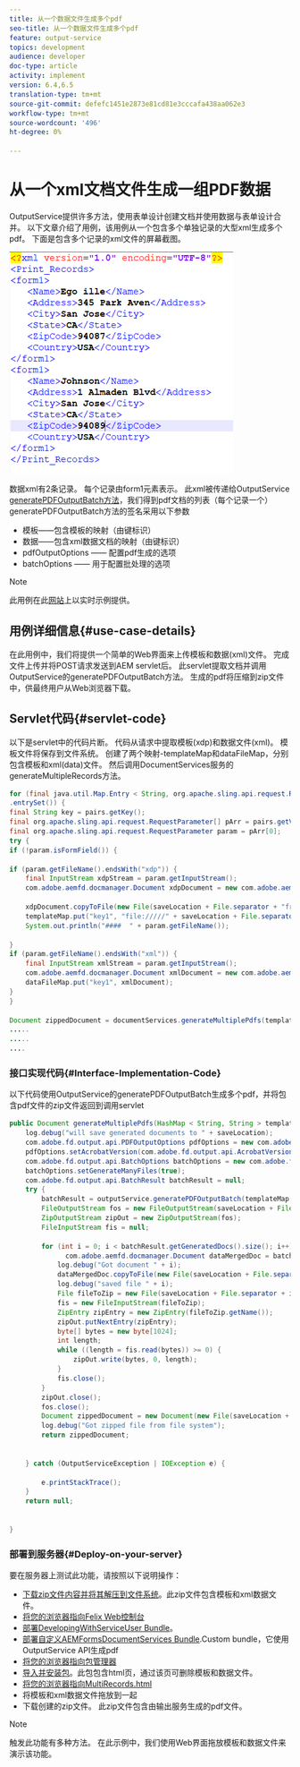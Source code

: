 ```yaml
---
title: 从一个数据文件生成多个pdf
seo-title: 从一个数据文件生成多个pdf
feature: output-service
topics: development
audience: developer
doc-type: article
activity: implement
version: 6.4,6.5
translation-type: tm+mt
source-git-commit: defefc1451e2873e81cd81e3cccafa438aa062e3
workflow-type: tm+mt
source-wordcount: '496'
ht-degree: 0%

---
```



# 从一个xml文档文件生成一组PDF数据

OutputService提供许多方法，使用表单设计创建文档并使用数据与表单设计合并。 以下文章介绍了用例，该用例从一个包含多个单独记录的大型xml生成多个pdf。
下面是包含多个记录的xml文件的屏幕截图。

![multi-record-xml](assets/multi-record-xml.PNG)

数据xml有2条记录。 每个记录由form1元素表示。 此xml被传递给OutputService [generatePDFOutputBatch方法](https://helpx.adobe.com/aem-forms/6/javadocs/com/adobe/fd/output/api/OutputService.html)，我们得到pdf文档的列表（每个记录一个）
generatePDFOutputBatch方法的签名采用以下参数

* 模板——包含模板的映射（由键标识）
* 数据——包含xml数据文档的映射（由键标识）
* pdfOutputOptions —— 配置pdf生成的选项
* batchOptions —— 用于配置批处理的选项

>[!NOTE]
>
>此用例在此[网站](https://forms.enablementadobe.com/content/samples/samples.html?query=0)上以实时示例提供。

## 用例详细信息{#use-case-details}

在此用例中，我们将提供一个简单的Web界面来上传模板和数据(xml)文件。 完成文件上传并将POST请求发送到AEM servlet后。 此servlet提取文档并调用OutputService的generatePDFOutputBatch方法。 生成的pdf将压缩到zip文件中，供最终用户从Web浏览器下载。

## Servlet代码{#servlet-code}

以下是servlet中的代码片断。 代码从请求中提取模板(xdp)和数据文件(xml)。 模板文件将保存到文件系统。 创建了两个映射-templateMap和dataFileMap，分别包含模板和xml(data)文件。 然后调用DocumentServices服务的generateMultipleRecords方法。

```java
for (final java.util.Map.Entry < String, org.apache.sling.api.request.RequestParameter[] > pairs: params
.entrySet()) {
final String key = pairs.getKey();
final org.apache.sling.api.request.RequestParameter[] pArr = pairs.getValue();
final org.apache.sling.api.request.RequestParameter param = pArr[0];
try {
if (!param.isFormField()) {

if (param.getFileName().endsWith("xdp")) {
    final InputStream xdpStream = param.getInputStream();
    com.adobe.aemfd.docmanager.Document xdpDocument = new com.adobe.aemfd.docmanager.Document(xdpStream);

    xdpDocument.copyToFile(new File(saveLocation + File.separator + "fromui.xdp"));
    templateMap.put("key1", "file://///" + saveLocation + File.separator + "fromui.xdp");
    System.out.println("####  " + param.getFileName());

}
if (param.getFileName().endsWith("xml")) {
    final InputStream xmlStream = param.getInputStream();
    com.adobe.aemfd.docmanager.Document xmlDocument = new com.adobe.aemfd.docmanager.Document(xmlStream);
    dataFileMap.put("key1", xmlDocument);
}
}

Document zippedDocument = documentServices.generateMultiplePdfs(templateMap, dataFileMap,saveLocation);
.....
.....
....
```

### 接口实现代码{#Interface-Implementation-Code}

以下代码使用OutputService的generatePDFOutputBatch生成多个pdf，并将包含pdf文件的zip文件返回到调用servlet

```java
public Document generateMultiplePdfs(HashMap < String, String > templateMap, HashMap < String, Document > dataFileMap, String saveLocation) {
    log.debug("will save generated documents to " + saveLocation);
    com.adobe.fd.output.api.PDFOutputOptions pdfOptions = new com.adobe.fd.output.api.PDFOutputOptions();
    pdfOptions.setAcrobatVersion(com.adobe.fd.output.api.AcrobatVersion.Acrobat_11);
    com.adobe.fd.output.api.BatchOptions batchOptions = new com.adobe.fd.output.api.BatchOptions();
    batchOptions.setGenerateManyFiles(true);
    com.adobe.fd.output.api.BatchResult batchResult = null;
    try {
        batchResult = outputService.generatePDFOutputBatch(templateMap, dataFileMap, pdfOptions, batchOptions);
        FileOutputStream fos = new FileOutputStream(saveLocation + File.separator + "zippedfile.zip");
        ZipOutputStream zipOut = new ZipOutputStream(fos);
        FileInputStream fis = null;

        for (int i = 0; i < batchResult.getGeneratedDocs().size(); i++) {
              com.adobe.aemfd.docmanager.Document dataMergedDoc = batchResult.getGeneratedDocs().get(i);
            log.debug("Got document " + i);
            dataMergedDoc.copyToFile(new File(saveLocation + File.separator + i + ".pdf"));
            log.debug("saved file " + i);
            File fileToZip = new File(saveLocation + File.separator + i + ".pdf");
            fis = new FileInputStream(fileToZip);
            ZipEntry zipEntry = new ZipEntry(fileToZip.getName());
            zipOut.putNextEntry(zipEntry);
            byte[] bytes = new byte[1024];
            int length;
            while ((length = fis.read(bytes)) >= 0) {
                zipOut.write(bytes, 0, length);
            }
            fis.close();
        }
        zipOut.close();
        fos.close();
        Document zippedDocument = new Document(new File(saveLocation + File.separator + "zippedfile.zip"));
        log.debug("Got zipped file from file system");
        return zippedDocument;


    } catch (OutputServiceException | IOException e) {

        e.printStackTrace();
    }
    return null;


}
```

### 部署到服务器{#Deploy-on-your-server}

要在服务器上测试此功能，请按照以下说明操作：

* [下载zip文件内容并将其解压到文件系统](assets/mult-records-template-and-xml-file.zip)。此zip文件包含模板和xml数据文件。
* [将您的浏览器指向Felix Web控制台](http://localhost:4502/system/console/bundles)
* [部署DevelopingWithServiceUser Bundle](/help/forms/assets/common-osgi-bundles/DevelopingWithServiceUser.jar)。
* [部署自定义AEMFormsDocumentServices Bundle](/help/forms/assets/common-osgi-bundles/AEMFormsDocumentServices.core-1.0-SNAPSHOT.jar).Custom bundle，它使用OutputService API生成pdf
* [将您的浏览器指向包管理器](http://localhost:4502/crx/packmgr/index.jsp)
* [导入并安装包](assets/generate-multiple-pdf-from-xml.zip)。此包包含html页，通过该页可删除模板和数据文件。
* [将您的浏览器指向MultiRecords.html](http://localhost:4502/content/DocumentServices/Multirecord.html?)
* 将模板和xml数据文件拖放到一起
* 下载创建的zip文件。 此zip文件包含由输出服务生成的pdf文件。

>[!NOTE]
>触发此功能有多种方法。 在此示例中，我们使用Web界面拖放模板和数据文件来演示该功能。

